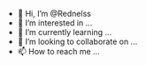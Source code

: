- 👋 Hi, I’m @Rednelss
- 👀 I’m interested in ...
- 🌱 I’m currently learning ...
- 💞️ I’m looking to collaborate on ...
- 📫 How to reach me ...

<!---
Rednelss/Rednelss is a ✨ special ✨ repository because its `README.md` (this file) appears on your GitHub profile.
You can click the Preview link to take a look at your changes.
--->
